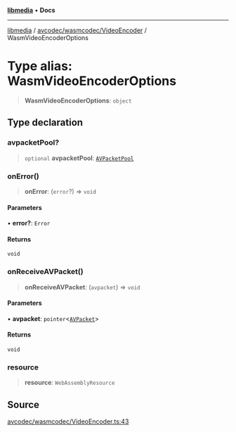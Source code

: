 [**libmedia**](../../../../README.md) • **Docs**

***

[libmedia](../../../../README.md) / [avcodec/wasmcodec/VideoEncoder](../README.md) / WasmVideoEncoderOptions

# Type alias: WasmVideoEncoderOptions

> **WasmVideoEncoderOptions**: `object`

## Type declaration

### avpacketPool?

> `optional` **avpacketPool**: [`AVPacketPool`](../../../../avutil/struct/avpacket/interfaces/AVPacketPool.md)

### onError()

> **onError**: (`error`?) => `void`

#### Parameters

• **error?**: `Error`

#### Returns

`void`

### onReceiveAVPacket()

> **onReceiveAVPacket**: (`avpacket`) => `void`

#### Parameters

• **avpacket**: `pointer`\<[`AVPacket`](../../../../avutil/struct/avpacket/classes/AVPacket.md)\>

#### Returns

`void`

### resource

> **resource**: `WebAssemblyResource`

## Source

[avcodec/wasmcodec/VideoEncoder.ts:43](https://github.com/zhaohappy/libmedia/blob/a88305ff5d10e91621f2d71d24c72fc85681b8f7/src/avcodec/wasmcodec/VideoEncoder.ts#L43)
